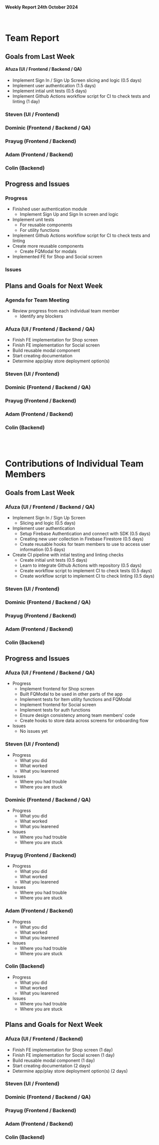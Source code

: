 #### Weekly Report 24th October 2024
<br/>

# Team Report

## Goals from Last Week

#### Afuza (UI / Frontend / Backend / QA)
- Implement Sign In / Sign Up Screen slicing and logic (0.5 days)
- Implement user authentication (1.5 days)
- Implement intial unit tests (0.5 days)
- Implement Github Actions workflow script for CI to check tests and linting (1 day)


### Steven (UI / Frontend)


### Dominic (Frontend / Backend / QA)


### Prayug (Frontend / Backend)


### Adam (Frontend / Backend)


### Colin (Backend)


## Progress and Issues

### Progress
- Finished user authentication module
    - Implement Sign Up and Sign In screen and logic
- Implement unit tests
    - For reusable components
    - For utility functions
- Implement Github Actions workflow script for CI to check tests and linting
- Create more reusable components
    - Create FQModal for modals
- Implemented FE for Shop and Social screen


### Issues



## Plans and Goals for Next Week

### Agenda for Team Meeting
- Review progress from each individual team member
    - Identify any blockers

### Afuza (UI / Frontend / Backend / QA)
- Finish FE implementation for Shop screen
- Finish FE implementation for Social screen
- Build reusable modal component
- Start creating documentation
- Determine app/play store deployment option(s)

### Steven (UI / Frontend)


### Dominic (Frontend / Backend / QA)


### Prayug (Frontend / Backend)


### Adam (Frontend / Backend)


### Colin (Backend)



<br></br>
# Contributions of Individual Team Members

## Goals from Last Week

### Afuza (UI / Frontend / Backend / QA)
- Implement Sign In / Sign Up Screen
    - Slicing and logic (0.5 days)
- Implement user authentication
    - Setup Firebase Authentication and connect with SDK (0.5 days)
    - Creating new user collection in Firebase Firestore (0.5 days)
    - Create reusable hooks for team members to use to access user information (0.5 days)
- Create CI pipeline with intial testing and linting checks
    - Create initial unit tests (0.5 days)
    - Learn to integrate Github Actions with repository (0.5 days)
    - Create workflow script to implement CI to check tests  (0.5 days)
    - Create workflow script to implement CI to check linting (0.5 days)


### Steven (UI / Frontend)


### Dominic (Frontend / Backend / QA)


### Prayug (Frontend / Backend)


### Adam (Frontend / Backend)


### Colin (Backend)


## Progress and Issues

### Afuza (UI / Frontend / Backend / QA)
- Progress
    - Implement frontend for Shop screen
    - Built FQModal to be used in other parts of the app
    - Implement tests for Item utility functions and FQModal
    - Implement frontend for Social screen
    - Implement tests for auth functions
    - Ensure design consistency among team members' code
    - Create hooks to store data across screens for onboarding flow
- Issues
    - No issues yet

### Steven (UI / Frontend)
- Progress
    - What you did
    - What worked
    - What you learened
- Issues
    - Where you had trouble
    - Where you are stuck

### Dominic (Frontend / Backend / QA)
- Progress
    - What you did
    - What worked
    - What you learened
- Issues
    - Where you had trouble
    - Where you are stuck


### Prayug (Frontend / Backend)
- Progress
    - What you did
    - What worked
    - What you learened
- Issues
    - Where you had trouble
    - Where you are stuck

### Adam (Frontend / Backend)
- Progress
    - What you did
    - What worked
    - What you learened
- Issues
    - Where you had trouble
    - Where you are stuck

### Colin (Backend)
- Progress
    - What you did
    - What worked
    - What you learened
- Issues
    - Where you had trouble
    - Where you are stuck

## Plans and Goals for Next Week

### Afuza (UI / Frontend / Backend)
- Finish FE implementation for Shop screen (1 day)
- Finish FE implementation for Social screen (1 day)
- Build reusable modal component (1 day)
- Start creating documentation (2 days)
- Determine app/play store deployment option(s) (2 days)

### Steven (UI / Frontend)


### Dominic (Frontend / Backend / QA)


### Prayug (Frontend / Backend)


### Adam (Frontend / Backend)


### Colin (Backend)

